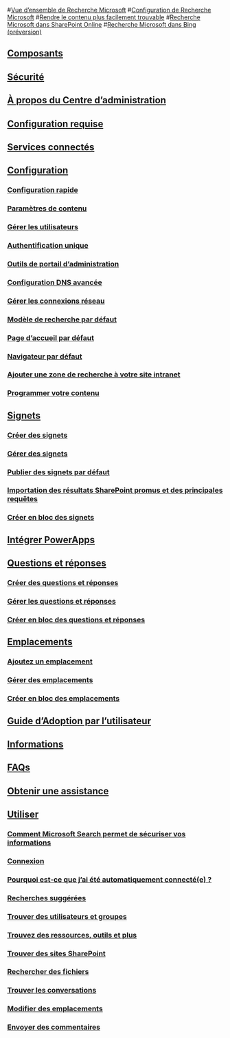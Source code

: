 #[Vue d’ensemble de Recherche Microsoft](overview-microsoft-search.md)
#[Configuration de Recherche Microsoft](setup-microsoft-search.md)
#[Rendre le contenu plus facilement trouvable](make-content-easy-to-find.md)
#[Recherche Microsoft dans SharePoint Online](get-started-search-in-sharepoint-online.md)
#[Recherche Microsoft dans Bing (préversion)](why-microsoft-search.md)
## [Composants](features.md)
## [Sécurité](security.md)
## [À propos du Centre d’administration](about-the-admin-portal.md)
## [Configuration requise](requirements.md)
## [Services connectés](connected-services.md)
## [Configuration](set-up-microsoft-search.md)
### [Configuration rapide](quick-set-up.md)
### [Paramètres de contenu](content-settings.md)
### [Gérer les utilisateurs](add-users.md)
### [Authentification unique](test-single-sign-on.md)
### [Outils de portail d’administration](admin-portal-tools.md)
### [Configuration DNS avancée](advanced-dns-configuration.md)
### [Gérer les connexions réseau](manage-network-connections.md)
### [Modèle de recherche par défaut](set-default-search-engine.md)
### [Page d’accueil par défaut](set-default-homepage.md)
### [Navigateur par défaut](set-default-browser.md)
### [Ajouter une zone de recherche à votre site intranet](add-a-search-box-to-your-intranet-site.md)
### [Programmer votre contenu](plan-your-content.md)
## [Signets](create-and-manage-bookmarks.md)
### [Créer des signets](create-bookmarks.md)
### [Gérer des signets](manage-bookmarks.md)
### [Publier des signets par défaut](publish-default-bookmarks.md)
### [Importation des résultats SharePoint promus et des principales requêtes](import-sharepoint-promoted-results-and-top-queries.md)
### [Créer en bloc des signets](bulk-create-bookmarks.md)
## [Intégrer PowerApps](integrate-powerapps.md)
## [Questions et réponses](create-and-manage-qas.md)
### [Créer des questions et réponses](create-qas.md)
### [Gérer les questions et réponses](manage-qas.md)
### [Créer en bloc des questions et réponses](bulk-create-qas.md)
## [Emplacements](locations.md)
### [Ajoutez un emplacement](add-a-location.md)
### [Gérer des emplacements](manage-locations.md)
### [Créer en bloc des emplacements](bulk-create-locations.md)
## [ Guide d’Adoption par l’utilisateur](user-adoption-guide.md)
## [Informations](get-insights.md)
## [FAQs](faqs.md)
## [Obtenir une assistance](get-support.md)
## [Utiliser](use/about-microsoft-search.md)
### [Comment Microsoft Search permet de sécuriser vos informations](use/how-microsoft-search-keeps-your-info-secure.md)
### [Connexion](use/sign-in.md)
### [Pourquoi est-ce que j’ai été automatiquement connecté(e) ?](use/why-am-i-automatically-signed-in.md)
### [Recherches suggérées](use/suggested-searches.md)
### [Trouver des utilisateurs et groupes](use/find-people-and-groups.md)
### [Trouvez des ressources, outils et plus](use/find-resources-tools-and-more.md)
### [Trouver des sites SharePoint](use/find-sharepoint-sites.md)
### [Rechercher des fichiers](use/find-files.md)
### [Trouver les conversations](use/find-conversations.md)
### [Modifier des emplacements](use/find-locations.md)
### [Envoyer des commentaires](use/send-feedback.md)